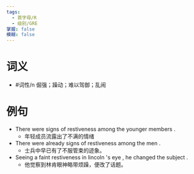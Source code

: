 ```yaml
---
tags:
  - 首字母/R
  - 级别/GRE
掌握: false
模糊: false
---
```

# 词义
- #词性/n  倔强；躁动；难以驾御；乱闹
# 例句
- There were signs of restiveness among the younger members .
	- 年轻成员流露出了不满的情绪
- There were already signs of restiveness among the men .
	- 士兵中早已有了不服管束的迹象。
- Seeing a faint restiveness in lincoln 's eye , he changed the subject .
	- 他觉察到林肯眼神略带烦躁，便改了话题。
